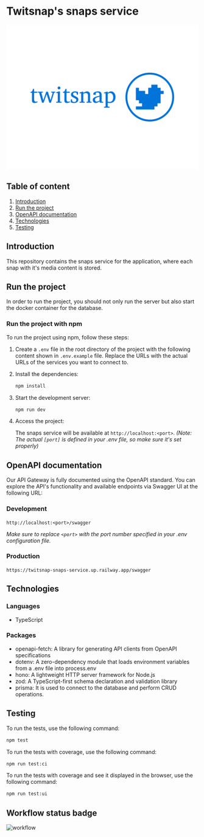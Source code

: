 # Twitsnap's snaps service

![Twitsnap Logo](./logo.png)

## Table of content

1. [Introduction](#introduction)
2. [Run the project](#run-the-project)
3. [OpenAPI documentation](#openapi-documentation)
4. [Technologies](#technologies)
5. [Testing](#testing)

## Introduction
This repository contains the snaps service for the application, where each snap with it's media content is stored.

## Run the project
In order to run the project, you should not only run the server but also start the docker container for the database.

### Run the project with npm
To run the project using npm, follow these steps:

1. Create a `.env` file in the root directory of the project with the following content shown in `.env.example` file. Replace the URLs with the actual URLs of the services you want to connect to.

2. Install the dependencies:

   ```bash
   npm install
   ```
3. Start the development server:

   ```bash
   npm run dev
   ```
4. Access the project:

   The snaps service will be available at `http://localhost:<port>`.
   _(Note: The actual `[port]` is defined in your .env file, so make sure it's set properly)_

## OpenAPI documentation

Our API Gateway is fully documented using the OpenAPI standard. You can explore the API's functionality and available endpoints via Swagger UI at the following URL: 

### Development

`http://localhost:<port>/swagger`

_Make sure to replace `<port>` with the port number specified in your .env configuration file._

### Production

`https://twitsnap-snaps-service.up.railway.app/swagger`


## Technologies

### Languages

- TypeScript

### Packages

- openapi-fetch: A library for generating API clients from OpenAPI specifications
- dotenv: A zero-dependency module that loads environment variables from a .env file into process.env
- hono: A lightweight HTTP server framework for Node.js
- zod: A TypeScript-first schema declaration and validation library
- prisma: It is used to connect to the database and perform CRUD operations.

## Testing

To run the tests, use the following command:

```bash
npm test
```

To run the tests with coverage, use the following command:

```bash
npm run test:ci
```

To run the tests with coverage and see it displayed in the browser, use the following command:

```bash
npm run test:ui
```

## Workflow status badge

![workflow](https://github.com/twitsnap-is2/snaps-service/actions/workflows/test.yml/badge.svg)
